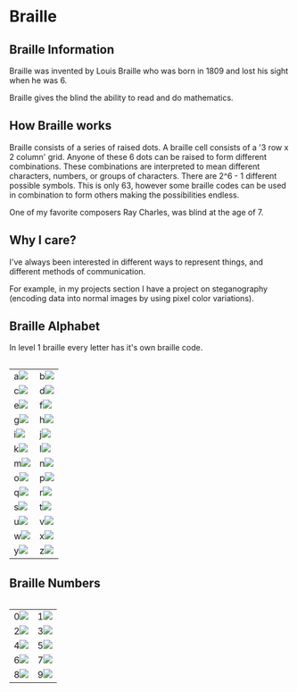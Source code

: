 # Braille

## Braille Information

Braille was invented by Louis Braille who was born in 1809 and lost his sight when he was 6.

Braille gives the blind the ability to read and do mathematics.

## How Braille works

Braille consists of a series of raised dots. A braille cell consists of a '3 row x 2 column' grid. Anyone of these 6 dots can be raised to form different combinations. These combinations are interpreted to mean different characters, numbers, or groups of characters. There are 2^6 - 1 different possible symbols. This is only 63, however some braille codes can be used in combination to form others making the possibilities endless.

One of my favorite composers Ray Charles, was blind at the age of 7.

## Why I care?

I've always been interested in different ways to represent things, and different methods of communication.

For example, in my projects section I have a project on steganography (encoding data into normal images by using pixel color variations).

## Braille Alphabet

In level 1 braille every letter has it's own braille code.

<table id="Braille-Alphabet" width="100%" align="left" valign="top" style="padding-bottom:15px;">

<tbody><tr>
  <td>a<img src="/static/img/braille/a.gif"></td>
  <td>b<img src="/static/img/braille/b.gif"></td>
</tr>
<tr>
  <td>c<img src="/static/img/braille/c.gif"></td>
  <td>d<img src="/static/img/braille/d.gif"></td>

</tr>
<tr>
  <td>e<img src="/static/img/braille/e.gif"></td>
  <td>f<img src="/static/img/braille/f.gif"></td>
</tr>
<tr>
  <td>g<img src="/static/img/braille/g.gif"></td>
  <td>h<img src="/static/img/braille/h.gif"></td>
</tr>
<tr>
  <td>i<img src="/static/img/braille/i.gif"></td>
  <td>j<img src="/static/img/braille/j.gif"></td>
</tr>
<tr>
  <td>k<img src="/static/img/braille/k.gif"></td>
  <td>l<img src="/static/img/braille/l.gif"></td>
</tr>
<tr>
  <td>m<img src="/static/img/braille/m.gif"></td>
  <td>n<img src="/static/img/braille/n.gif"></td>
</tr>
<tr>
  <td>o<img src="/static/img/braille/o.gif"></td>
  <td>p<img src="/static/img/braille/p.gif"></td>
</tr>
<tr>
  <td>q<img src="/static/img/braille/q.gif"></td>
  <td>r<img src="/static/img/braille/r.gif"></td>
</tr>
<tr>
  <td>s<img src="/static/img/braille/s.gif"></td>
  <td>t<img src="/static/img/braille/t.gif"></td>
</tr>
<tr>
  <td>u<img src="/static/img/braille/u.gif"></td>
  <td>v<img src="/static/img/braille/v.gif"></td>
</tr>
<tr>
  <td>w<img src="/static/img/braille/w.gif"></td>
  <td>x<img src="/static/img/braille/x.gif"></td>
</tr>
<tr>
  <td>y<img src="/static/img/braille/y.gif"></td>
  <td>z<img src="/static/img/braille/z.gif"></td>
</tr>
</tbody></table>

## Braille Numbers

<table id="Braille-Numbers" width="100%" align="left" valign="top" style="padding-bottom:15px;">
<tbody><tr>
  <td>0<img src="/static/img/braille/0.gif"></td>
  <td>1<img src="/static/img/braille/1.gif"></td>
</tr>
<tr>
  <td>2<img src="/static/img/braille/2.gif"></td>
  <td>3<img src="/static/img/braille/3.gif"></td>
</tr>
<tr>
  <td>4<img src="/static/img/braille/4.gif"></td>
  <td>5<img src="/static/img/braille/5.gif"></td>
</tr>
<tr>
  <td>6<img src="/static/img/braille/6.gif"></td>
  <td>7<img src="/static/img/braille/7.gif"></td>
</tr>
<tr>
  <td>8<img src="/static/img/braille/8.gif"></td>
  <td>9<img src="/static/img/braille/9.gif"></td>
</tr>
</tbody></table>

